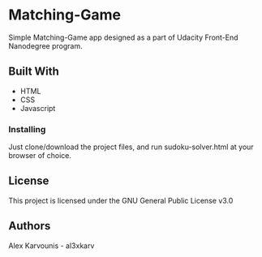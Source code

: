 # Matching-Game

Simple Matching-Game app designed as a part of Udacity Front-End Nanodegree program.


## Built With

* HTML
* CSS
* Javascript

### Installing
Just clone/download the project files, and run sudoku-solver.html at your browser of choice.

## License

This project is licensed under the GNU General Public License v3.0

## Authors

Alex Karvounis - al3xkarv
